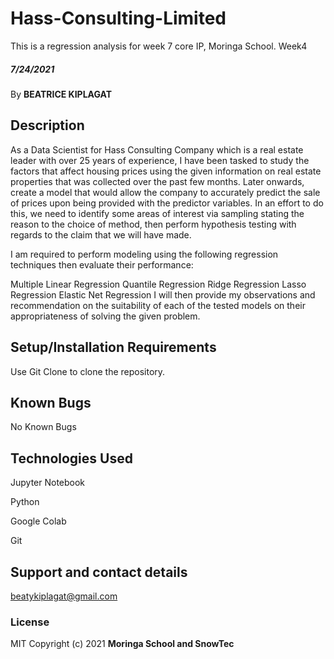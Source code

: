 # Hass-Consulting-Limited
This is a regression analysis for week 7 core IP, Moringa School.
Week4 
##### 7/24/2021
By **BEATRICE KIPLAGAT**
## Description

As a Data Scientist for Hass Consulting Company which is a real estate leader with over 25 years of experience, I have been tasked to study the factors that affect housing prices using the given information on real estate properties that was collected over the past few months. Later onwards, create a model that would allow the company to accurately predict the sale of prices upon being provided with the predictor variables.
In an effort to do this, we need to identify some areas of interest via sampling stating the reason to the choice of method, then perform hypothesis testing with regards to the claim that we will have made.

I am required to perform modeling using the following regression techniques then evaluate their performance:

Multiple Linear Regression
Quantile Regression
Ridge Regression
Lasso Regression
Elastic Net Regression
I will then provide my observations and recommendation on the suitability of each of the tested models on their appropriateness of solving the given problem.
## Setup/Installation Requirements
Use Git Clone to clone the repository. 
## Known Bugs
No Known Bugs
## Technologies Used
Jupyter Notebook

Python

Google Colab

Git
## Support and contact details
beatykiplagat@gmail.com
### License
MIT
Copyright (c) 2021 **Moringa School and SnowTec**

